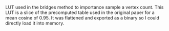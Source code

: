 LUT used in the bridges method to importance sample a vertex count. This LUT is a slice of the precomputed table used in the original paper for a mean cosine of 0.95.
It was flattened and exported as a binary so I could directly load it into memory.
